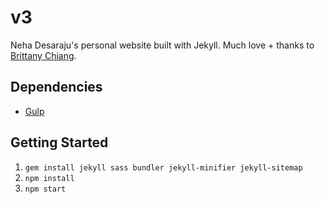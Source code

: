 # v3

Neha Desaraju's personal website built with Jekyll. Much love + thanks to [Brittany Chiang](bchiang7.github.io).

## Dependencies

- [Gulp](https://gulpjs.com/)

## Getting Started

1.  `gem install jekyll sass bundler jekyll-minifier jekyll-sitemap`
2.  `npm install`
3.  `npm start`
